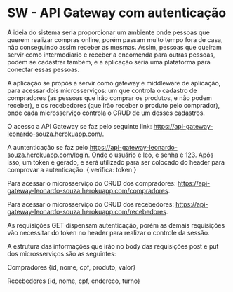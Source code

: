 # SW - API Gateway com autenticação

A ideia do sistema seria proporcionar um ambiente onde pessoas que querem realizar compras online, porém passam muito tempo fora de
casa, não conseguindo assim receber as mesmas. Assim, pessoas que queiram servir como intermediario e receber a encomenda para outras
pessoas, podem se cadastrar também, e a aplicação seria uma plataforma para conectar essas pessoas.

A aplicação se propõs a servir como gateway e middleware de aplicação, para acessar dois microsserviços: um que controla o cadastro de 
compradores (as pessoas que irão comprar os produtos, e não podem receber), e os recebedores (que irão receber o produto pelo
comprador), onde cada microsserviço controla o CRUD de um desses cadastros.

O acesso a API Gateway se faz pelo seguinte link: https://api-gateway-leonardo-souza.herokuapp.com/.

A auntenticação se faz pelo https://api-gateway-leonardo-souza.herokuapp.com/login.
Onde o usuário é leo, e senha é 123. Após isso, um token é gerado, e será utilizado para ser colocado do header para comprovar a
autenticação. { verifica: token }

Para acessar o microsserviço do CRUD dos compradores: https://api-gateway-leonardo-souza.herokuapp.com/compradores.

Para acessar o microsserviço do CRUD dos recebedores: https://api-gateway-leonardo-souza.herokuapp.com/recebedores.

As requisições GET dispensam autenticação, porém as demais requisições vão necessitar do token no header para realizar o controle da
sessão.

A estrutura das informações que irão no body das requisições post e put dos microsserviços são as seguintes:

Compradores {id, nome, cpf, produto, valor}

Recebedores {id, nome, cpf, endereco, turno}
